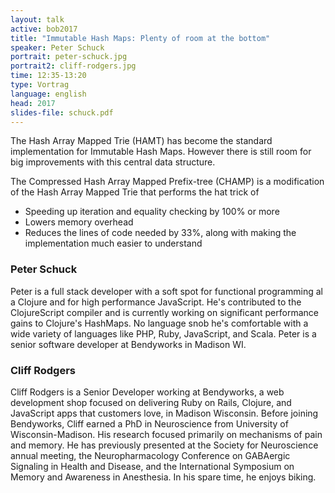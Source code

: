 ```yaml
---
layout: talk
active: bob2017
title: "Immutable Hash Maps: Plenty of room at the bottom"
speaker: Peter Schuck
portrait: peter-schuck.jpg
portrait2: cliff-rodgers.jpg
time: 12:35-13:20
type: Vortrag
language: english
head: 2017
slides-file: schuck.pdf
---
```


The Hash Array Mapped Trie (HAMT) has become the standard
implementation for Immutable Hash Maps. However there is still room
for big improvements with this central data structure.

The Compressed Hash Array Mapped Prefix-tree (CHAMP) is a modification
of the Hash Array Mapped Trie that performs the hat trick of

- Speeding up iteration and equality checking by 100% or more
- Lowers memory overhead
- Reduces the lines of code needed by 33%, along with making the implementation much easier to understand

### Peter Schuck

Peter is a full stack developer with a soft spot for functional
programming al a Clojure and for high performance JavaScript. He's
contributed to the ClojureScript compiler and is currently working on
significant performance gains to Clojure's HashMaps. No language snob
he's comfortable with a wide variety of languages like PHP, Ruby,
JavaScript, and Scala. Peter is a senior software developer at
Bendyworks in Madison WI.


### Cliff Rodgers

Cliff Rodgers is a Senior Developer working at Bendyworks, a web
development shop focused on delivering Ruby on Rails, Clojure, and
JavaScript apps that customers love, in Madison Wisconsin.  Before
joining Bendyworks, Cliff earned a PhD in Neuroscience from University
of Wisconsin-Madison.  His research focused primarily on mechanisms of
pain and memory.  He has previously presented at the Society for
Neuroscience annual meeting, the Neuropharmacology Conference on
GABAergic Signaling in Health and Disease, and the International
Symposium on Memory and Awareness in Anesthesia. In his spare time, he
enjoys biking.
